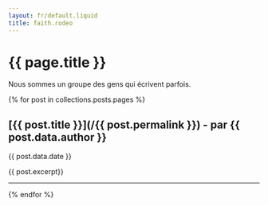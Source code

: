 ```yaml
---
layout: fr/default.liquid
title: faith.rodeo
---
```

<div class="head">
    <h1 class="index-header">{{ page.title }}</h1>
    <p class="centre large-paragraph">
        Nous sommes un groupe des gens qui écrivent parfois.
    </p>
</div>

{% for post in collections.posts.pages %}

## [{{ post.title }}](/{{ post.permalink }}) - par {{ post.data.author }}
<p class="date">{{ post.data.date }}</p>
{{ post.excerpt}}
<hr>

{% endfor %}

